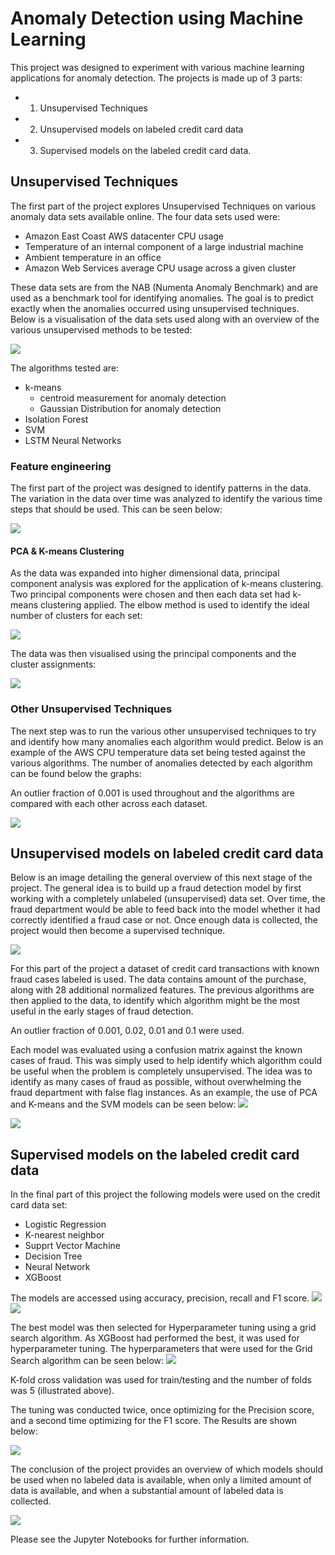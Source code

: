 # Anomaly Detection using Machine Learning

This project was designed to experiment with various machine learning applications for anomaly detection. The projects is made up of 3 parts:
* 1. Unsupervised Techniques
* 2. Unsupervised models on labeled credit card data
* 3. Supervised models on the labeled credit card data.

## Unsupervised Techniques
The first part of the project explores Unsupervised Techniques on various anomaly data sets available online. The four data sets used were:
* Amazon East Coast AWS datacenter CPU usage
* Temperature of an internal component of a large industrial machine
* Ambient temperature in an office
* Amazon Web Services average CPU usage across a given cluster

These data sets are from the NAB (Numenta Anomaly Benchmark) and are used as a benchmark tool for identifying anomalies. The goal is to predict exactly when the anomalies occurred using unsupervised techniques. Below is a visualisation of the data sets used along with an overview of the various unsupervised methods to be tested:

![](/Images/Unsupervised_Design1.JPG)

The algorithms tested are:
* k-means
  * centroid measurement for anomaly detection
  * Gaussian Distribution for anomaly detection
* Isolation Forest
* SVM
* LSTM Neural Networks

### Feature engineering

The first part of the project was designed to identify patterns in the data. The variation in the data over time was analyzed to identify the various time steps that should be used. This can be seen below:

![](/Images/Feature_engineering.JPG)

#### PCA & K-means Clustering

As the data was expanded into higher dimensional data, principal component analysis was explored for the application of k-means clustering. Two principal components were chosen and then each data set had k-means clustering applied. The elbow method is used to identify the ideal number of clusters for each set:

![](/Images/elbows.JPG)

The data was then visualised using the principal components and the cluster assignments:

![](/Images/clusters.JPG)

### Other Unsupervised Techniques

The next step was to run the various other unsupervised techniques to try and identify how many anomalies each algorithm would predict. Below is an example of the AWS CPU temperature data set being tested against the various algorithms. The number of anomalies detected by each algorithm can be found below the graphs:

An outlier fraction of 0.001 is used throughout and the algorithms are compared with each other across each dataset.

![](/Images/AWS_unsupervised.JPG)

## Unsupervised models on labeled credit card data

Below is an image detailing the general overview of this next stage of the project. The general idea is to build up a fraud detection model by first working with a completely unlabeled (unsupervised) data set. Over time, the fraud department would be able to feed back into the model whether it had correctly identified a fraud case or not. Once enough data is collected, the project would then become a supervised technique.

![](/Images/Project_Design.JPG)

For this part of the project a dataset of credit card transactions with known fraud cases labeled is used. The data contains amount of the purchase, along with 28 additional normalized features. The previous algorithms are then applied to the data, to identify which algorithm might be the most useful in the early stages of fraud detection.

An outlier fraction of 0.001, 0.02, 0.01 and 0.1 were used.

Each model was evaluated using a confusion matrix against the known cases of fraud. This was simply used to help identify which algorithm could be useful when the problem is completely unsupervised. The idea was to identify as many cases of fraud as possible, without overwhelming the fraud department with false flag instances. As an example, the use of PCA and K-means and the SVM models can be seen below:
![](/Images/k-means_cc.JPG)

![](Images/SVM_cc.JPG)

## Supervised models on the labeled credit card data
In the final part of this project the following models were used on the credit card data set:
* Logistic Regression
* K-nearest neighbor
* Supprt Vector Machine
* Decision Tree
* Neural Network
* XGBoost

The models are accessed using accuracy, precision, recall and F1 score.
![](/Images/Supervised_1.JPG)
![](/Supervised_2.JPG)

The best model was then selected for Hyperparameter tuning using a grid search algorithm. As XGBoost had performed the best, it was used for hyperparameter tuning. The hyperparameters that were used for the Grid Search algorithm can be seen below:
![](/Images/hypertuning.JPG)

K-fold cross validation was used for train/testing and the number of folds was 5 (illustrated above).

The tuning was conducted twice, once optimizing for the Precision score, and a second time optimizing for the F1 score.
The Results are shown below:

![](Images/results.JPG)

The conclusion of the project provides an overview of which models should be used when no labeled data is available, when only a limited amount of data is available, and when a substantial amount of labeled data is collected.

![](/Images/conclusion.JPG)

Please see the Jupyter Notebooks for further information.
